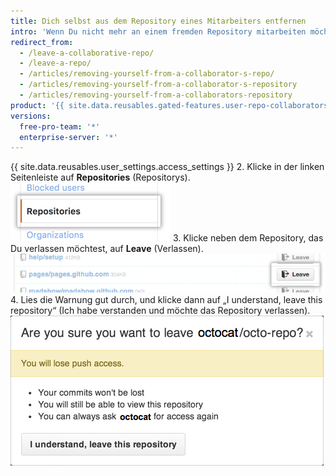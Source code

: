 ```yaml
---
title: Dich selbst aus dem Repository eines Mitarbeiters entfernen
intro: 'Wenn Du nicht mehr an einem fremden Repository mitarbeiten möchtest, kannst Du Dich daraus entfernen.'
redirect_from:
  - /leave-a-collaborative-repo/
  - /leave-a-repo/
  - /articles/removing-yourself-from-a-collaborator-s-repo/
  - /articles/removing-yourself-from-a-collaborator-s-repository
  - /articles/removing-yourself-from-a-collaborators-repository
product: '{{ site.data.reusables.gated-features.user-repo-collaborators }}'
versions:
  free-pro-team: '*'
  enterprise-server: '*'
---
```


{{ site.data.reusables.user_settings.access_settings }}
2. Klicke in der linken Seitenleiste auf **Repositories** (Repositorys). ![Registerkarte „Repositories“ (Repositorys)](/assets/images/help/settings/settings-sidebar-repositories.png)
3. Klicke neben dem Repository, das Du verlassen möchtest, auf **Leave** (Verlassen). ![Schaltfläche „Leave“ (Verlassen)](/assets/images/help/repository/repo-leave.png)
4. Lies die Warnung gut durch, und klicke dann auf „I understand, leave this repository“ (Ich habe verstanden und möchte das Repository verlassen). ![Dialogfeld zur Bestätigung des Verlassens](/assets/images/help/repository/repo-leave-confirmation.png)
